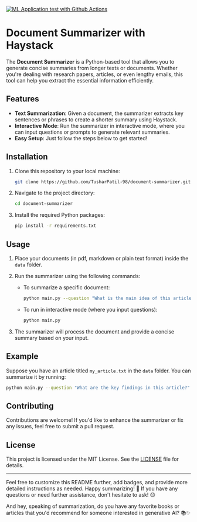 [![ML Application test with Github Actions](https://github.com/TusharPatil-98/doc_summarizer/actions/workflows/pythonapp.yml/badge.svg)](https://github.com/TusharPatil-98/doc_summarizer/actions/workflows/pythonapp.yml)
# Document Summarizer with Haystack

The **Document Summarizer** is a Python-based tool that allows you to generate concise summaries from longer texts or documents. Whether you're dealing with research papers, articles, or even lengthy emails, this tool can help you extract the essential information efficiently.

## Features

- **Text Summarization**: Given a document, the summarizer extracts key sentences or phrases to create a shorter summary using Haystack.
- **Interactive Mode**: Run the summarizer in interactive mode, where you can input questions or prompts to generate relevant summaries.
- **Easy Setup**: Just follow the steps below to get started!

## Installation

1. Clone this repository to your local machine:

   ```bash
   git clone https://github.com/TusharPatil-98/document-summarizer.git
   ```

2. Navigate to the project directory:

   ```bash
   cd document-summarizer
   ```

3. Install the required Python packages:

   ```bash
   pip install -r requirements.txt
   ```

## Usage

1. Place your documents (in pdf, markdown or plain text format) inside the `data` folder.

2. Run the summarizer using the following commands:

   - To summarize a specific document:

     ```bash
     python main.py --question "What is the main idea of this article?"
     ```

   - To run in interactive mode (where you input questions):

     ```bash
     python main.py
     ```

3. The summarizer will process the document and provide a concise summary based on your input.

## Example

Suppose you have an article titled `my_article.txt` in the `data` folder. You can summarize it by running:

```bash
python main.py --question "What are the key findings in this article?"
```

## Contributing

Contributions are welcome! If you'd like to enhance the summarizer or fix any issues, feel free to submit a pull request.

## License

This project is licensed under the MIT License. See the [LICENSE](LICENSE) file for details.

---

Feel free to customize this README further, add badges, and provide more detailed instructions as needed. Happy summarizing! 🚀 If you have any questions or need further assistance, don't hesitate to ask! 😊

And hey, speaking of summarization, do you have any favorite books or articles that you'd recommend for someone interested in generative AI? 📚✨
